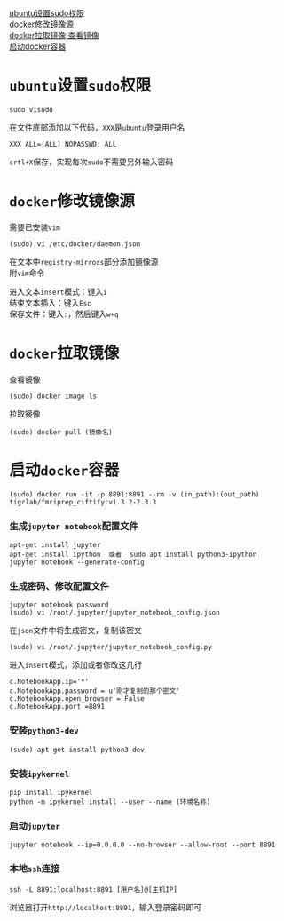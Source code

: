 [ubuntu设置sudo权限](#ubuntu设置sudo权限)  
[docker修改镜像源](#docker修改镜像源)  
[docker拉取镜像,查看镜像](#docker拉取镜像)  
[启动docker容器](#启动docker容器)  



# `ubuntu`设置`sudo`权限
    sudo visudo
    
在文件底部添加以下代码，`XXX`是`ubuntu`登录用户名  
    
    XXX ALL=(ALL) NOPASSWD: ALL 
`crtl+X`保存，实现每次`sudo`不需要另外输入密码

# `docker`修改镜像源
需要已安装`vim`

    (sudo) vi /etc/docker/daemon.json  

在文本中`registry-mirrors`部分添加镜像源  
附`vim`命令    

进入文本`insert`模式：键入`i`  
结束文本插入：键入`Esc`  
保存文件：键入`:`，然后键入`w+q`  

# `docker`拉取镜像
查看镜像  

    (sudo) docker image ls  

拉取镜像

    (sudo) docker pull (镜像名)

# 启动`docker`容器

    (sudo) docker run -it -p 8891:8891 --rm -v (in_path):(out_path) tigrlab/fmriprep_ciftify:v1.3.2-2.3.3

### 生成`jupyter notebook`配置文件

    apt-get install jupyter
    apt-get install ipython  或者  sudo apt install python3-ipython
    jupyter notebook --generate-config

### 生成密码、修改配置文件  
    jupyter notebook password  
    (sudo) vi /root/.jupyter/jupyter_notebook_config.json   

在`json`文件中将生成密文，复制该密文  

    (sudo) vi /root/.jupyter/jupyter_notebook_config.py  

进入`insert`模式，添加或者修改这几行

    c.NotebookApp.ip='*'  
    c.NotebookApp.password = u'刚才复制的那个密文'  
    c.NotebookApp.open_browser = False  
    c.NotebookApp.port =8891   

### 安装`python3-dev`  

    (sudo) apt-get install python3-dev

### 安装`ipykernel`  

    pip install ipykernel
    python -m ipykernel install --user --name (环境名称)

### 启动`jupyter`

    jupyter notebook --ip=0.0.0.0 --no-browser --allow-root --port 8891

### 本地`ssh`连接

    ssh -L 8891:localhost:8891 [用户名]@[主机IP]

浏览器打开`http://localhost:8891`，输入登录密码即可

